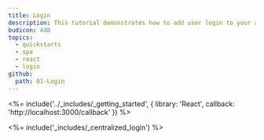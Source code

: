 ```yaml
---
title: Login
description: This tutorial demonstrates how to add user login to your application with Auth0.
budicon: 448
topics:
  - quickstarts
  - spa
  - react
  - login
github:
  path: 01-Login
---
```


<%= include('../_includes/_getting_started', { library: 'React', callback: 'http://localhost:3000/callback' }) %>

<%= include('_includes/_centralized_login') %>
